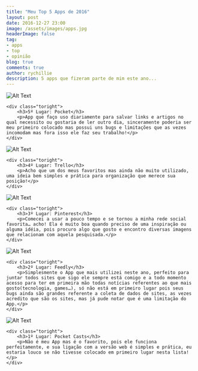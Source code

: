 ```yaml
---
title: "Meu Top 5 Apps de 2016"
layout: post
date: 2016-12-27 23:00
image: /assets/images/apps.jpg
headerImage: false
tag:
- apps
- top
- opinião
blog: true
comments: true
author: rychillie
description: 5 apps que fizeram parte de mim este ano...
---
```

<script async src="//pagead2.googlesyndication.com/pagead/js/adsbygoogle.js"></script>
<!-- Final_texto_okgnow -->
<ins class="adsbygoogle"
     style="display:block"
     data-ad-client="ca-pub-7837358846130941"
     data-ad-slot="9265933715"
     data-ad-format="auto"></ins>
<script>
(adsbygoogle = window.adsbygoogle || []).push({});
</script>


<div class="side-by-side">
    <div class="toleft">
        <img class="image" src="https://pbs.twimg.com/profile_images/776855558578065408/lIYl1qqQ.jpg" alt="Alt Text">
    </div>

    <div class="toright">
        <h3>5º Lugar: Pocket</h3>
        <p>App que faço uso diariamente para salvar links e artigos no qual necessito ou gostaria de ler outro dia, sinceramente poderia ser meu primeiro colocado mas possui uns bugs e limitações que as vezes incomodam mas fora isso ele faz seu trabalho!</p>
    </div>
</div>

<div class="side-by-side">
    <div class="toleft">
        <img class="image" src="http://br.blog.trello.com/wp-content/uploads/2015/07/trello-logo-blue.png" alt="Alt Text">
    </div>

    <div class="toright">
        <h3>4º Lugar: Trello</h3>
        <p>Acho que um dos meus favoritos mas ainda não muito utilizado, uma ideia bem simples e prática para organização que merece sua posição!</p>
    </div>
</div>

<div class="side-by-side">
    <div class="toleft">
        <img class="image" src="http://www.clixmarketing.com/blog/wp-content/uploads/2016/06/635946503189638341-239880403_pinterest.jpg" alt="Alt Text">
    </div>

    <div class="toright">
        <h3>3º Lugar: Pinterest</h3>
        <p>Comecei a usar a pouco tempo e se tornou a minha rede social favorita… acho! Ela é muito boa quando preciso de uma inspiração ou alguma idéia, pois procuro algo que gosto e encontro diversas imagens que relacionam com aquela pesquisada.</p>
    </div>
</div>

<div class="side-by-side">
    <div class="toleft">
        <img class="image" src="http://www.meu-smartphone.com/wp-content/uploads/2015/09/Capa-Feedly.jpg" alt="Alt Text">
    </div>

    <div class="toright">
        <h3>2º Lugar: Feedly</h3>
        <p>Simplesmente o App que mais utilizei neste ano, perfeito para juntar todos sites que sigo ele sempre está comigo e a todo momento acesso para ter em primeira mão todas notícias referentes ao que mais gosto(tecnologia, games…), só não está em primeiro lugar pois seus bugs ainda são grandes referente a coleta de dados de sites, as vezes acredito que são os sites, mas já pude notar que é uma limitação do App.</p>
    </div>
</div>

<div class="side-by-side">
    <div class="toleft">
        <img class="image" src="https://lh6.ggpht.com/KItvb_F5fVTvQg3hWNc4idE_QBDjWgu5yDseSbb9fguTbGJGRvMbLEHqAZp-eKCSDA=w300" alt="Alt Text">
    </div>

    <div class="toright">
        <h3>1º Lugar: Pocket Casts</h3>
        <p>Não é meu App mas é o favorito, pois ele funciona perfeitamente, e sua ligação com a versão web é simples e prática, eu estaria louco se não tivesse colocado em primeiro lugar nesta lista!</p>
    </div>
</div>
